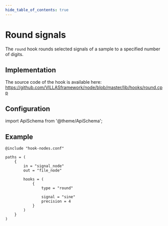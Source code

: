 ```yaml
---
hide_table_of_contents: true
---
```


# Round signals

The `round` hook rounds selected signals of a sample to a specified number of digits.

## Implementation

The source code of the hook is available here:
https://github.com/VILLASframework/node/blob/master/lib/hooks/round.cpp

## Configuration

import ApiSchema from '@theme/ApiSchema';

<ApiSchema id="node" example pointer="#/components/schemas/round" />

## Example

``` url="external/node/etc/examples/hooks/round.conf" title="node/etc/examples/hooks/round.conf"
@include "hook-nodes.conf"

paths = (
	{
		in = "signal_node"
		out = "file_node"

		hooks = (
			{
				type = "round"

				signal = "sine"
				precision = 4
			}
		)
	}
)
```
